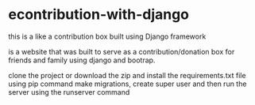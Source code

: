 # econtribution-with-django
this is a like a contribution box built using Django framework

is a website that was built to serve as a contribution/donation box for friends and family using django and bootrap.

clone the project or download the zip and install the requirements.txt file using pip command
make migrations, create super user and then run the server using the runserver command
